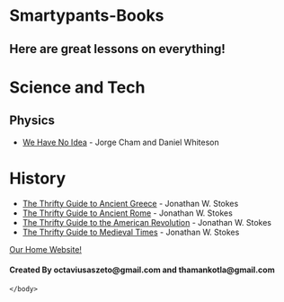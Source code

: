 # Smartypants-Books
## Here are great lessons on everything!
<html>
    <head>
        <meta charset="utf-8">
        <title>Smartypants Books</title>
    </head>
    <body>
        <h1>Science and Tech</h1>
        <h2>Physics</h2>
        <ul>
            <li><a href="https://www.google.com/books/edition/We_Have_No_Idea/ueCiDgAAQBAJ?hl=en&gbpv=0">We Have No Idea</a> - Jorge Cham and Daniel Whiteson</li>
        </ul>
        <h1>History</h1>
        <ul>
            <li><a href="https://www.google.com/books/edition/The_Thrifty_Guide_to_Ancient_Greece/NLqkDwAAQBAJ?hl=en&gbpv=0">The Thrifty Guide to Ancient Greece</a> - Jonathan W. Stokes</li>
            <li><a href="https://www.google.com/books/edition/The_Thrifty_Guide_to_Ancient_Rome/BbykDwAAQBAJ?hl=en&gbpv=0">The Thrifty Guide to Ancient Rome</a> - Jonathan W. Stokes</li>
            <li><a href="https://www.google.com/books/edition/The_Thrifty_Guide_to_the_American_Revolu/OLqkDwAAQBAJ?hl=en&gbpv=0">The Thrifty Guide to the American Revolution</a> - Jonathan W. Stokes</li>
            <li><a href="https://www.google.com/books/edition/The_Thrifty_Guide_to_Medieval_Times/aqN7DwAAQBAJ?hl=en&gbpv=0">The Thrifty Guide to Medieval Times</a> - Jonathan W. Stokes</li>
        </ul>
        <a href="https://octaviustheking.github.io/The-Smartypants-co.-Home-Website/">Our Home Website!</a> 
        <h4>Created By octaviusaszeto@gmail.com and thamankotla@gmail.com</h4>

    </body>
</html>
